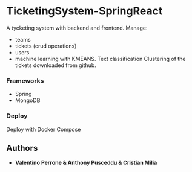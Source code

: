 # TicketingSystem-SpringReact

A tycketing system with backend and frontend.
Manage:
- teams
- tickets (crud operations)
- users
- machine learning with KMEANS. Text classification Clustering of the tickets downloaded from github.

### Frameworks

- Spring
- MongoDB


### Deploy

Deploy with Docker Compose


## Authors

* **Valentino Perrone & Anthony Pusceddu & Cristian Milia**
